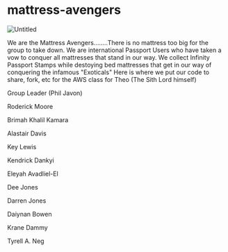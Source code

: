 # mattress-avengers
![Untitled](https://github.com/user-attachments/assets/425dfea1-6c02-4eea-af1d-85e575d76a3b)

We are the Mattress Avengers........There is no mattress too big for the group to take down.
We are international Passport Users who have taken a vow to conquer all mattresses that stand in our way. We collect Infinity Passport Stamps while destoying bed mattresses that get in our way of conquering the infamous "Exoticals" 
Here is where we put our code to share, fork, etc for the AWS class for Theo (The Sith Lord himself)

Group Leader (Phil Javon)

Roderick Moore

Brimah Khalil Kamara

Alastair Davis

Key Lewis

Kendrick Dankyi

Eleyah Avadliel-El

Dee Jones

Darren Jones

Daiynan Bowen

Krane Dammy

Tyrell A. Neg

